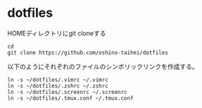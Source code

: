 # dotfiles

HOMEディレクトリにgit cloneする
```
cd
git clone https://github.com/oshino-taihei/dotfiles
```

以下のようにそれぞれのファイルのシンボリックリンクを作成する。

```
ln -s ~/dotfiles/.vimrc ~/.vimrc
ln -s ~/dotfiles/.zshrc ~/.zshrc
ln -s ~/dotfiles/.screenrc ~/.screenrc
ln -s ~/dotfiles/.tmux.conf ~/.tmux.conf
```
